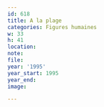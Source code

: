 ```yaml
---
id: 618
title: A la plage
categories: Figures humaines
w: 33
h: 41
location:
note:
file:
year: '1995'
year_start: 1995
year_end:
image:

---
```


